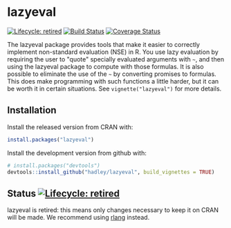 # lazyeval

[![Lifecycle: retired](https://img.shields.io/badge/lifecycle-retired-orange.svg)](https://www.tidyverse.org/lifecycle/#retired)
[![Build Status](https://travis-ci.org/hadley/lazyeval.png?branch=master)](https://travis-ci.org/hadley/lazyeval)
[![Coverage Status](http://codecov.io/github/hadley/lazyeval/coverage.svg?branch=master)](http://codecov.io/github/hadley/lazyeval?branch=master)

The lazyeval package provides tools that make it easier to correctly implement non-standard evaluation (NSE) in R. You use lazy evaluation by requiring the user to "quote" specially evaluated arguments with `~`, and then using the lazyeval package to compute with those formulas. It is also possible to eliminate the use of the `~` by converting promises to formulas. This does make programming with such functions a little harder, but it can be worth it in certain situations. See `vignette("lazyeval")` for more details.

## Installation

Install the released version from CRAN with:

```R
install.packages("lazyeval")
```

Install the development version from github with:

```R
# install.packages("devtools")
devtools::install_github("hadley/lazyeval", build_vignettes = TRUE)
```
## Status [![Lifecycle: retired](https://img.shields.io/badge/lifecycle-retired-orange.svg)](https://www.tidyverse.org/lifecycle/#retired)

lazyeval is retired: this means only changes necessary to keep it on CRAN will be made. We recommend using [rlang](https://rlang.r-lib.org/) instead.
